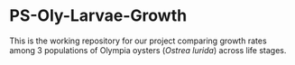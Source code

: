 # PS-Oly-Larvae-Growth

This is the working repository for our project comparing growth rates among 3 populations of Olympia oysters (*Ostrea lurida*) across life stages.

